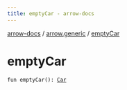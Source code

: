 ```yaml
---
title: emptyCar - arrow-docs
---
```


[arrow-docs](../index.html) / [arrow.generic](index.html) / [emptyCar](./empty-car.html)

# emptyCar

`fun emptyCar(): `[`Car`](-car/index.html)
